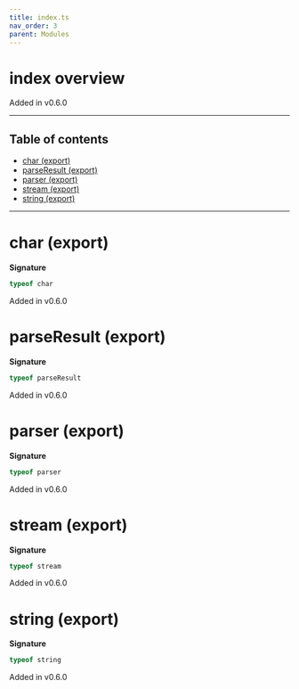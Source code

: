 ```yaml
---
title: index.ts
nav_order: 3
parent: Modules
---
```


# index overview

Added in v0.6.0

---

<h2 class="text-delta">Table of contents</h2>

- [char (export)](#char-export)
- [parseResult (export)](#parseresult-export)
- [parser (export)](#parser-export)
- [stream (export)](#stream-export)
- [string (export)](#string-export)

---

# char (export)

**Signature**

```ts
typeof char
```

Added in v0.6.0

# parseResult (export)

**Signature**

```ts
typeof parseResult
```

Added in v0.6.0

# parser (export)

**Signature**

```ts
typeof parser
```

Added in v0.6.0

# stream (export)

**Signature**

```ts
typeof stream
```

Added in v0.6.0

# string (export)

**Signature**

```ts
typeof string
```

Added in v0.6.0
